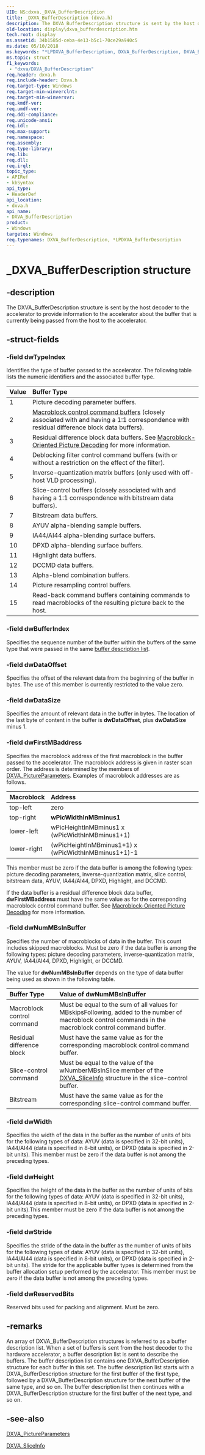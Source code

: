 ```yaml
---
UID: NS:dxva._DXVA_BufferDescription
title: _DXVA_BufferDescription (dxva.h)
description: The DXVA_BufferDescription structure is sent by the host decoder to the accelerator to provide information to the accelerator about the buffer that is currently being passed from the host to the accelerator.
old-location: display\dxva_bufferdescription.htm
tech.root: display
ms.assetid: 34b1585d-ceba-4e13-b5c1-70ce29a940c5
ms.date: 05/10/2018
ms.keywords: "*LPDXVA_BufferDescription, DXVA_BufferDescription, DXVA_BufferDescription structure [Display Devices], LPDXVA_BufferDescription, LPDXVA_BufferDescription structure pointer [Display Devices], _DXVA_BufferDescription, display.dxva_bufferdescription, dxva/DXVA_BufferDescription, dxva/LPDXVA_BufferDescription, dxvaref_3d6f62c8-77a1-40b0-8bf3-1a82deaf3020.xml"
ms.topic: struct
f1_keywords:
 - "dxva/DXVA_BufferDescription"
req.header: dxva.h
req.include-header: Dxva.h
req.target-type: Windows
req.target-min-winverclnt: 
req.target-min-winversvr: 
req.kmdf-ver: 
req.umdf-ver: 
req.ddi-compliance: 
req.unicode-ansi: 
req.idl: 
req.max-support: 
req.namespace: 
req.assembly: 
req.type-library: 
req.lib: 
req.dll: 
req.irql: 
topic_type:
- APIRef
- kbSyntax
api_type:
- HeaderDef
api_location:
- dxva.h
api_name:
- DXVA_BufferDescription
product:
- Windows
targetos: Windows
req.typenames: DXVA_BufferDescription, *LPDXVA_BufferDescription
---
```


# _DXVA_BufferDescription structure


## -description


The DXVA_BufferDescription structure is sent by the host decoder to the accelerator to provide information to the accelerator about the buffer that is currently being passed from the host to the accelerator. 


## -struct-fields




### -field dwTypeIndex

Identifies the type of buffer passed to the accelerator. The following table lists the numeric identifiers and the associated buffer type.

| **Value** | **Buffer Type** | 
|:--|:--|
| 1 | Picture decoding parameter buffers. | 
| 2 | [Macroblock control command buffers](https://docs.microsoft.com/windows-hardware/drivers/display/macroblock-oriented-picture-decoding)  (closely associated with and having a 1:1 correspondence with residual difference block data buffers). | 
| 3 | Residual difference block data buffers. See [Macroblock-Oriented Picture Decoding](https://docs.microsoft.com/windows-hardware/drivers/display/macroblock-oriented-picture-decoding)  for more information. | 
| 4 | Deblocking filter control command buffers (with or without a restriction on the effect of the filter). | 
| 5 | Inverse-quantization matrix buffers (only used with off-host VLD processing). | 
| 6 | Slice-control buffers (closely associated with and having a 1:1 correspondence with bitstream data buffers). | 
| 7 | Bitstream data buffers. | 
| 8 | AYUV alpha-blending sample buffers. | 
| 9 | IA44/AI44 alpha-blending surface buffers. | 
| 10 | DPXD alpha-blending surface buffers. | 
| 11 | Highlight data buffers. | 
| 12 | DCCMD data buffers. | 
| 13 | Alpha-blend combination buffers. | 
| 14 | Picture resampling control buffers. | 
| 15 | Read-back command buffers containing commands to read macroblocks of the resulting picture back to the host. | 


### -field dwBufferIndex

Specifies the sequence number of the buffer within the buffers of the same type that were passed in the same <a href="https://docs.microsoft.com/windows-hardware/drivers/display/buffer-description-list">buffer description list</a>.


### -field dwDataOffset

Specifies the offset of the relevant data from the beginning of the buffer in bytes. The use of this member is currently restricted to the value zero. 


### -field dwDataSize

Specifies the amount of relevant data in the buffer in bytes. The location of the last byte of content in the buffer is <b>dwDataOffset</b>, plus <b>dwDataSize</b> minus 1.


### -field dwFirstMBaddress

Specifies the macroblock address of the first macroblock in the buffer passed to the accelerator. The macroblock address is given in raster scan order. The address is determined by the members of <a href="https://docs.microsoft.com/windows-hardware/drivers/ddi/content/dxva/ns-dxva-_dxva_pictureparameters">DXVA_PictureParameters</a>. Examples of macroblock addresses are as follows.

| **Macroblock** | **Address** | 
|:--|:--|
| top-left | zero | 
| top-right | **wPicWidthInMBminus1** | 
| lower-left | wPicHeightInMBminus1 x (wPicWidthInMBminus1+1) | 
| lower-right | (wPicHeightInMBminus1+1) x (wPicWidthInMBminus1+1)-1 | 


This member must be zero if the data buffer is among the following types: picture decoding parameters, inverse-quantization matrix, slice control, bitstream data, AYUV, IA44/AI44, DPXD, Highlight, and DCCMD.

If the data buffer is a residual difference block data buffer, <b>dwFirstMBaddress</b> must have the same value as for the corresponding macroblock control command buffer. See <a href="https://docs.microsoft.com/windows-hardware/drivers/display/macroblock-oriented-picture-decoding">Macroblock-Oriented Picture Decoding</a> for more information.


### -field dwNumMBsInBuffer

Specifies the number of macroblocks of data in the buffer. This count includes skipped macroblocks. Must be zero if the data buffer is among the following types: picture decoding parameters, inverse-quantization matrix, AYUV, IA44/AI44, DPXD, Highlight, or DCCMD.

The value for <b>dwNumMBsInBuffer</b> depends on the type of data buffer being used as shown in the following table.

| **Buffer Type** | **Value of dwNumMBsInBuffer** | 
|:--|:--|
| Macroblock control command | Must be equal to the sum of all values for MBskipsFollowing, added to the number of macroblock control commands in the macroblock control command buffer. | 
| Residual difference block | Must have the same value as for the corresponding macroblock control command buffer. | 
| Slice-control command | Must be equal to the value of the wNumberMBsInSlice member of the [DXVA_SliceInfo](https://docs.microsoft.com/windows-hardware/drivers/ddi/content/dxva/ns-dxva-_dxva_sliceinfo) structure in the slice-control buffer. | 
| Bitstream | Must have the same value as for the corresponding slice-control command buffer. | 



### -field dwWidth

Specifies the width of the data in the buffer as the number of units of bits for the following types of data: AYUV (data is specified in 32-bit units), IA44/AI44 (data is specified in 8-bit units), or DPXD (data is specified in 2-bit units). This member must be zero if the data buffer is not among the preceding types.


### -field dwHeight

Specifies the height of the data in the buffer as the number of units of bits for the following types of data: AYUV (data is specified in 32-bit units), IA44/AI44 (data is specified in 8-bit units), or DPXD (data is specified in 2-bit units).This member must be zero if the data buffer is not among the preceding types.


### -field dwStride

Specifies the stride of the data in the buffer as the number of units of bits for the following types of data: AYUV (data is specified in 32-bit units), IA44/AI44 (data is specified in 8-bit units), or DPXD (data is specified in 2-bit units). The stride for the applicable buffer types is determined from the buffer allocation setup performed by the accelerator. This member must be zero if the data buffer is not among the preceding types.


### -field dwReservedBits

Reserved bits used for packing and alignment. Must be zero.


## -remarks



An array of DXVA_BufferDescription structures is referred to as a buffer description list. When a set of buffers is sent from the host decoder to the hardware accelerator, a buffer description list is sent to describe the buffers. The buffer description list contains one DXVA_BufferDescription structure for each buffer in this set. The buffer description list starts with a DXVA_BufferDescription structure for the first buffer of the first type, followed by a DXVA_BufferDescription structure for the next buffer of the same type, and so on. The buffer description list then continues with a DXVA_BufferDescription structure for the first buffer of the next type, and so on.




## -see-also




<a href="https://docs.microsoft.com/windows-hardware/drivers/ddi/content/dxva/ns-dxva-_dxva_pictureparameters">DXVA_PictureParameters</a>



<a href="https://docs.microsoft.com/windows-hardware/drivers/ddi/content/dxva/ns-dxva-_dxva_sliceinfo">DXVA_SliceInfo</a>
 

 

